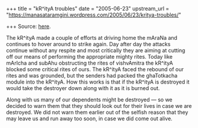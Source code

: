 +++
title = "kR^ityA troubles"
date = "2005-06-23"
upstream_url = "https://manasataramgini.wordpress.com/2005/06/23/kritya-troubles/"

+++
Source: [here](https://manasataramgini.wordpress.com/2005/06/23/kritya-troubles/).

The kR^ityA made a couple of efforts at driving home the mAraNa and continues to hover around to strike again. Day after day the attacks continue without any respite and most critically they are aiming at cutting off our means of performing the appropriate mighty rites. Today like mArIcha and subAhu obstructing the rites of vishvAmitra the kR^ityA blocked some critical rites of ours. The kR^ityA faced the rebound of our rites and was grounded, but the senders had packed the ghaTotkacha module into the kR^ityA. How this works is that if the kR^ityA is destroyed it would take the destroyer down along with it as it is burned out.

Along with us many of our dependents might be destroyed — so we decided to warn them that they should look out for their lives in case we are destroyed. We did not warn them earlier out of the selfish reason that they may leave us and run away too soon, in case we did come out alive.

